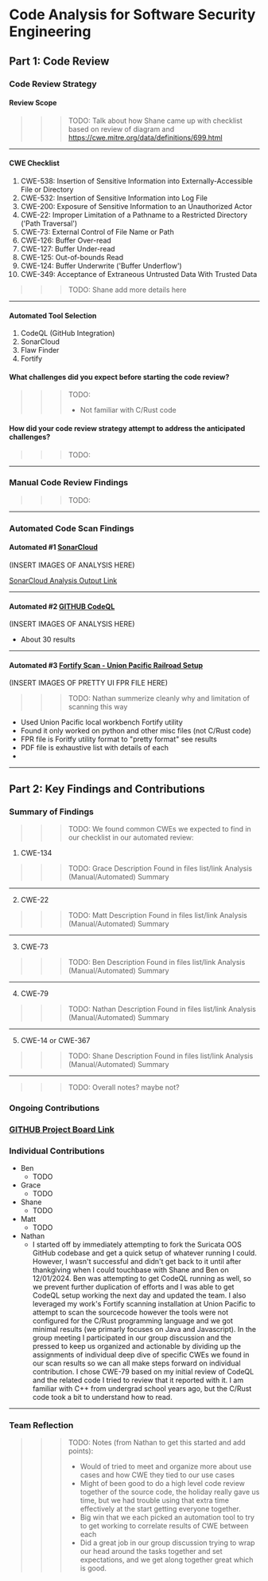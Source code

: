 # Code Analysis for Software Security Engineering
## Part 1: Code Review
### Code Review Strategy
#### Review Scope

>>> TODO: Talk about how Shane came up with checklist based on review of diagram and https://cwe.mitre.org/data/definitions/699.html

***
#### CWE Checklist
1) CWE-538: Insertion of Sensitive Information into Externally-Accessible File or Directory
2) CWE-532: Insertion of Sensitive Information into Log File
3) CWE-200: Exposure of Sensitive Information to an Unauthorized Actor
4) CWE-22: Improper Limitation of a Pathname to a Restricted Directory ('Path Traversal')
5) CWE-73: External Control of File Name or Path
6) CWE-126: Buffer Over-read
7) CWE-127: Buffer Under-read
8) CWE-125: Out-of-bounds Read
9) CWE-124: Buffer Underwrite ('Buffer Underflow')
10) CWE-349: Acceptance of Extraneous Untrusted Data With Trusted Data

>>>TODO: Shane add more details here 

***

#### Automated Tool Selection
1) CodeQL (GitHub Integration)
2) SonarCloud
3) Flaw Finder
4) Fortify
   
#### What challenges did you expect before starting the code review?

>>> TODO:
>>> - Not familiar with C/Rust code

#### How did your code review strategy attempt to address the anticipated challenges?

>>> TODO: 

***
### Manual Code Review Findings

>>> TODO: 

***

### Automated Code Scan Findings
#### Automated #1 [SonarCloud](https://sonarcloud.io/)

(INSERT IMAGES OF ANALYSIS HERE)

[SonarCloud Analysis Output Link](https://sonarcloud.io/summary/overall?id=shellis0_suricata)
***
#### Automated #2 [GITHUB CodeQL](https://github.com/nsteck17/suricata/security/code-scanning)
(INSERT IMAGES OF ANALYSIS HERE)
- About 30 results
***
#### Automated #3 [Fortify Scan - Union Pacific Railroad Setup](https://github.com/UNO-CYBR-8420-Team1/CYBR8420-Suricata/blob/main/Code%20Analysis%20Brainstorm/UP%20Fortify%20Scan/suricata-version-Fortify_Security_Report.pdf)
(INSERT IMAGES OF PRETTY UI FPR FILE HERE)

>>> TODO: Nathan summerize cleanly why and limitation of scanning this way
- Used Union Pacific local workbench Fortify utility
- Found it only worked on python and other misc files (not C/Rust code)
- FPR file is Foritfy utility format to "pretty format" see results
- PDF file is exhaustive list with details of each
- 
***
## Part 2: Key Findings and Contributions
### Summary of Findings
>>> TODO:
We found common CWEs we expected to find in our checklist in our automated review:
1) CWE-134
>>> TODO: Grace
>>> Description
>>> Found in files list/link
>>> Analysis (Manual/Automated)
>>> Summary
***

2) CWE-22
>>> TODO: Matt
>>> Description
>>> Found in files list/link
>>> Analysis (Manual/Automated)
>>> Summary

***

3) CWE-73
>>> TODO: Ben
>>> Description
>>> Found in files list/link
>>> Analysis (Manual/Automated)
>>> Summary

***

4) CWE-79
>>> TODO: Nathan 
>>> Description
>>> Found in files list/link
>>> Analysis (Manual/Automated)
>>> Summary

***

5) CWE-14 or CWE-367
>>> TODO: Shane 
>>> Description
>>> Found in files list/link
>>> Analysis (Manual/Automated)
>>> Summary

***
>>> TODO: Overall notes? maybe not?

### Ongoing Contributions
### [GITHUB Project Board Link](https://github.com/orgs/UNO-CYBR-8420-Team1/projects/1/views/2)
### Individual Contributions
- Ben
  - TODO
- Grace
  - TODO
- Shane
  - TODO
- Matt
  - TODO
- Nathan
  - I started off by immediately attempting to fork the Suricata OOS GitHub codebase and get a quick setup of whatever running I could. However, I wasn't successful and didn't get back to it until after thankgiving when I could touchbase with Shane and Ben on 12/01/2024. Ben was attempting to get CodeQL running as well, so we prevent further duplication of efforts and I was able to get CodeQL setup working the next day and updated the team. I also leveraged my work's Fortify scanning installation at Union Pacific to attempt to scan the sourcecode however the tools were not configured for the C/Rust programming language and we got minimal results (we primarly focuses on Java and Javascript). In the group meeting I participated in our group discussion and the pressed to keep us organized and actionable by dividing up the assignments of individual deep dive of specific CWEs we found in our scan results so we can all make steps forward on individual contribution. I chose CWE-79 based on my initial review of CodeQL and the related code I tried to review that it reported with it. I am familiar with C++ from undergrad school years ago, but the C/Rust code took a bit to understand how to read. 
***
### Team Reflection
>>> TODO:
>>> Notes (from Nathan to get this started and add points):
>>> - Would of tried to meet and organize more about use cases and how CWE they tied to our use cases
>>> - Might of been good to do a high level code review together of the source code, the holiday really gave us time, but we had trouble using that extra time effectively at the start getting everyone together. 
>>> - Big win that we each picked an automation tool to try to get working to correlate results of CWE between each
>>> - Did a great job in our group discussion trying to wrap our head around the tasks together and set expectations, and we get along together great which is good. 
